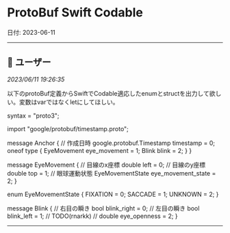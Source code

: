 # ProtoBuf Swift Codable

日付: 2023-06-11

---

## 👤 ユーザー
*2023/06/11 19:26:35*

以下のprotoBuf定義からSwiftでCodable適応したenumとstructを出力して欲しい。変数はvarではなくletにしてほしい。



syntax = "proto3";

import "google/protobuf/timestamp.proto";

message Anchor {
  // 作成日時
  google.protobuf.Timestamp timestamp = 0;
  oneof type {
    EyeMovement eye_movement = 1;
    Blink blink = 2;
  }
}

message EyeMovement {
  // 目線のx座標
  double left = 0;
  // 目線のy座標
  double top = 1;
  // 眼球運動状態
  EyeMovementState eye_movement_state = 2;
}

enum EyeMovementState {
  FIXATION = 0;
  SACCADE = 1;
  UNKNOWN = 2;
}

message Blink {
  // 右目の瞬き
  bool blink_right = 0;
  // 左目の瞬き
  bool blink_left = 1;
  // TODO(rnarkk)
  // double eye_openness = 2;
}

---
